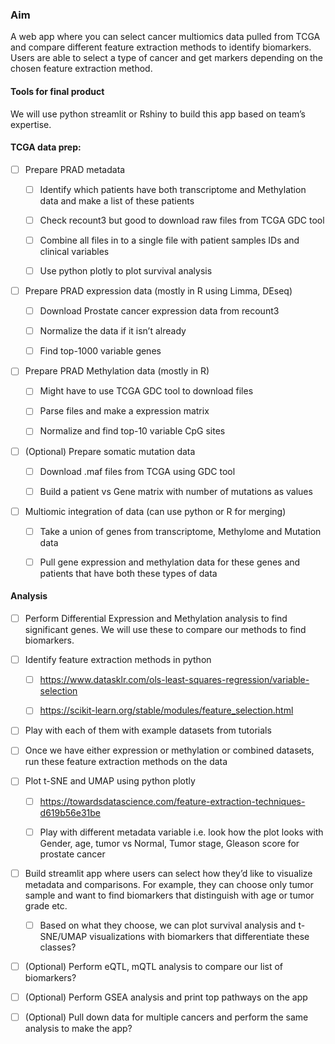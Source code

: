 ### Aim
A web app where you can select cancer multiomics data pulled from TCGA and compare different feature extraction methods to identify biomarkers. Users are able to select a type of cancer and get markers depending on the chosen feature extraction method.

#### Tools for final product
We will use python streamlit or Rshiny to build this app based on team’s expertise.

#### TCGA data prep:
- [ ] Prepare PRAD metadata

    - [ ] Identify which patients have both transcriptome and Methylation data and make a list of these patients

    - [ ] Check recount3 but good to download raw files from TCGA GDC tool

    - [ ] Combine all files in to a single file with patient samples IDs and clinical variables

    - [ ] Use python plotly to plot survival analysis

- [ ] Prepare PRAD expression data (mostly in R using Limma, DEseq)

    - [ ] Download Prostate cancer expression data from recount3

    - [ ] Normalize the data if it isn’t already

    - [ ] Find top-1000 variable genes

- [ ] Prepare PRAD Methylation data (mostly in R)

    - [ ] Might have to use TCGA GDC tool to download files

    - [ ] Parse files and make a expression matrix

    - [ ] Normalize and find top-10 variable CpG sites

- [ ] (Optional) Prepare somatic mutation data

    - [ ] Download .maf files from TCGA using GDC tool

    - [ ] Build a patient vs Gene matrix with number of mutations as values

- [ ] Multiomic integration of data (can use python or R for merging)

    - [ ] Take a union of genes from transcriptome, Methylome and Mutation data

    - [ ] Pull gene expression and methylation data for these genes and patients that have both these types of data

#### Analysis
- [ ] Perform Differential Expression and Methylation analysis to find significant genes. We will use these to compare our methods to find biomarkers.

- [ ] Identify feature extraction methods in python

    - [ ] https://www.datasklr.com/ols-least-squares-regression/variable-selection

    - [ ] https://scikit-learn.org/stable/modules/feature_selection.html

- [ ] Play with each of them with example datasets from tutorials

- [ ] Once we have either expression or methylation or combined datasets, run these feature extraction methods on the data

- [ ] Plot t-SNE and UMAP using python plotly

    - [ ] https://towardsdatascience.com/feature-extraction-techniques-d619b56e31be

    - [ ] Play with different metadata variable i.e. look how the plot looks with Gender, age, tumor vs Normal, Tumor stage, Gleason score for prostate cancer

- [ ] Build streamlit app where users can select how they’d like to visualize metadata and comparisons. For example, they can choose only tumor sample and want to find biomarkers that distinguish with age or tumor grade etc.

    - [ ] Based on what they choose, we can plot survival analysis and t-SNE/UMAP visualizations with biomarkers that differentiate these classes?

- [ ] (Optional) Perform eQTL, mQTL analysis to compare our list of biomarkers?

- [ ] (Optional) Perform GSEA analysis and print top pathways on the app

- [ ] (Optional) Pull down data for multiple cancers and perform the same analysis to make the app?
